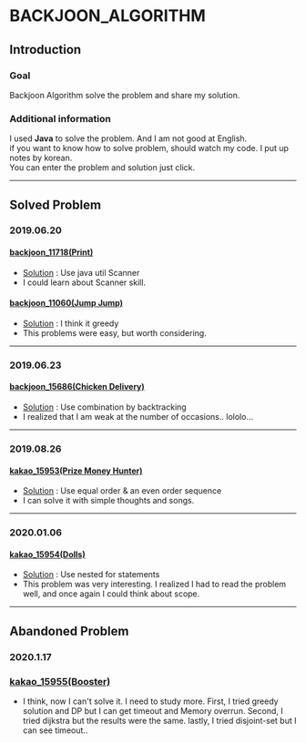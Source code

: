 # BACKJOON_ALGORITHM
## Introduction
### Goal
Backjoon Algorithm solve the problem and share my solution.  
### Additional information
I used **Java** to solve the problem. And I am not good at English.  
if you want to know how to solve problem, should watch my code. I put up notes by korean.  
You can enter the problem and solution just click.  

------------------------------------------------------------------
## Solved Problem
### 2019.06.20  
#### [backjoon_11718(Print)](https://www.acmicpc.net/problem/11718)   
- [Solution](backjoon_11718/src/backjoon_11718/Main.java) : Use java util Scanner  
- I could learn about Scanner skill.  
#### [backjoon_11060(Jump Jump)](https://www.acmicpc.net/problem/11060)  
- [Solution](backjoon_11060/src/backjoon_11060/Main.java) : I think it greedy  
- This problems were easy, but worth considering.  
---------------------------------------------------------------------
### 2019.06.23  
#### [backjoon_15686(Chicken Delivery)](https://www.acmicpc.net/problem/15686)  
- [Solution](backjoon_15686/src/backjoon_15686/Main.java) : Use combination by backtracking  
- I realized that I am weak at the number of occasions.. lololo...
---------------------------------------------------------------------
### 2019.08.26   
#### [kakao_15953(Prize Money Hunter)](https://www.acmicpc.net/problem/15953)  
- [Solution](kakao_15953/src/kakao_15953/Main.java) : Use equal order & an even order sequence  
- I can solve it with simple thoughts and songs.  
-----------------------------------------------------------------------
### 2020.01.06
#### [kakao_15954(Dolls)](https://www.acmicpc.net/problem/15984)  
- [Solution](kakao_15954/src/kakao_15954/Main.java) : Use nested for statements  
- This problem was very interesting. I realized I had to read the problem well, and once again I could think about scope.  
------------------------------------------------------------------------
## Abandoned Problem  
### 2020.1.17  
### [kakao_15955(Booster)](https://www.acmicpc.net/problem/15985)  
- I think, now I can't solve it. I need to study more. First, I tried greedy solution and DP but I can get timeout and Memory overrun. Second, I tried dijkstra but the results were the same. lastly, I tried disjoint-set but I can see timeout..
